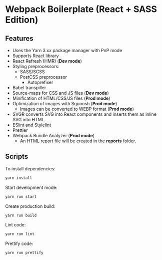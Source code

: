 # Webpack Boilerplate (React + SASS Edition)

## Features

- Uses the Yarn 3.xx package manager with PnP mode
- Supports React library
- React Refresh (HMR) (**Dev mode**)
- Styling preprocessors:
  - SASS/SCSS
  - PostCSS preprocessor
    - Autoprefixer
- Babel transpiller
- Source-maps for CSS and JS files (**Dev mode**)
- Minification of HTML/CSS/JS files (**Prod mode**)
- Optimization of images with Squoosh (**Prod mode**)
  - Images can be converted to WEBP format (**Prod mode**)
- SVGR converts SVG into React components and inserts them as inline SVG into HTML.
- ESlint and Stylelint
- Prettier
- Webpack Bundle Analyzer (**Prod mode**)
  - An HTML report file will be created in the **reports** folder.

## Scripts

To install dependencies:

```sh
yarn install
```

Start development mode:

```sh
yarn run start
```

Create production build:

```sh
yarn run build
```

Lint code:

```sh
yarn run lint
```

Prettify code:

```sh
yarn run prettify
```
